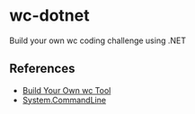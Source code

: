 # wc-dotnet
Build your own wc coding challenge using .NET

## References
* [Build Your Own wc Tool](https://codingchallenges.fyi/challenges/challenge-wc)
* [System.CommandLine](https://learn.microsoft.com/en-us/dotnet/standard/commandline/)
